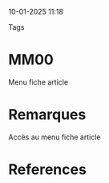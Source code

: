 10-01-2025 11:18

Tags 

# MM00

Menu fiche article
# Remarques

Accès au menu fiche article
# References
